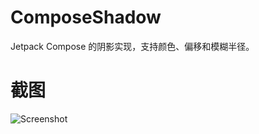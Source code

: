 # ComposeShadow
Jetpack Compose 的阴影实现，支持颜色、偏移和模糊半径。

# 截图

![Screenshot](.screenshot/screenshot.png "Screenshot.png")  
